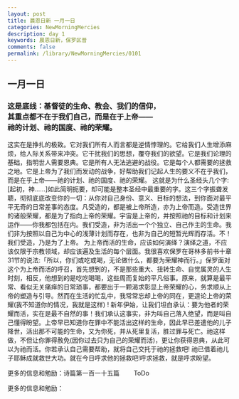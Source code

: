 ```yaml
---
layout: post
title: 晨恩日新 一月一日
categories: NewMorningMercies
description: day 1
keywords: 晨恩日新，保罗区普
comments: false
permalink: /library/NewMorningMercies/0101
---
```


## 一月一日

### 这是底线：基督徒的生命、教会、我们的信仰， <br> 其重点都不在于我们自己，而是在于上帝—— <br> 祂的计划、祂的国度、祂的荣耀。


这实在是挣扎的极致。它对我们所有人而言都是逆情悖理的。它给我们人生增添麻烦，给人际关系带来冲突。它干扰我们的思想，覆夺我们的欲望。它是我们论理的基础，指明世人需要恩典。它是所有人无法逃避的战役。它是每个人都需要的拯救之地。它是上帝为了我们而发动的战争，好帮助我们记起人生的要义不在乎我们，而是在乎上帝——祂的计划、祂的国度、祂的荣耀。
这就是为什么圣经头几个字: [起初，神……]如此简明扼要，却可能是整本圣经中最重要的字。这三个字振聋发聩，彻彻底底改变你的一切：从你对自己身份、意义、目标的想法，到你面对最平平无奇的日常差事的态度。凡受造的，都是被上帝所造，亦为上帝而造。受造世界的诸般荣耀，都是为了指向上帝的荣耀。宇宙是上帝的，并按照祂的目标和计划来运作——你我都包括在内。我们受造，非为活出一个个独立、自己作主的生命。我们非为按照以自己为中心的浅薄计划而存在，也非为自己的短暂光辉而存活。不！我们受造，乃是为了上帝。
为上帝而活的生命，应该如何演绎？演绎之道，不应该仅限于宗教领域，却应该遍及生活的每个层面。我很喜欢保罗在哥林多前书十章31节的说法:「所以，你们或吃或喝，无论做什么，都要为荣耀神而行。」保罗面对这个为上帝而活的呼召，首先想到的，不是那些重大、扭转生命、自觉属灵的人生时刻，相反，他想到的是吃吃喝喝，这些周而复始的平凡俗事。原来，就算是最平常、看似无关痛痒的日常琐事，都要出于一颗渴求彰显上帝荣耀的心，务求顺从上帝的塑造与引导。然而在生活的忙乱中，我常常忘却上帝的同在，更遑论上帝的荣耀(我不知道你的情况，我就是这样) !
新年伊始，让我们坦白承认：要为他者的荣耀而活，实在是最不自然的事！我们承认这事实，非为叫自己落入绝望，而是叫自己懂得盼望。上帝早已知道你在罪中不能活出这样的生命，因此早已差遣他的儿子降世，活出那不可能的生命，又为你死，并从死里复活，胜过罪与死亡。祂这样做，不但让你罪得赦免(因你过去只为自己的荣耀而活)，更让你获得恩典，从此可以为祂而活。你若承认自己需要帮助，就将自己交托于祂的拯救吧! 祂已借着祂儿子耶稣成就救世大功。就在今日呼求他的拯救吧!呼求拯救，就是呼求盼望。
 
更多的信息和勉励：诗篇第一百一十五篇
&emsp;&emsp;ToDo

更多的信息和勉励：[]()
